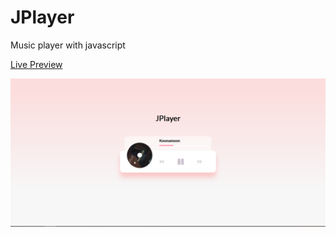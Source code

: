# JPlayer
Music player with javascript

<a href="https://arminmehraeen.github.io/JPlayer/">Live Preview</a>

<div>
  <img src="https://github.com/arminmehraeen/JPlayer/blob/master/github/screen.png">
</div>
